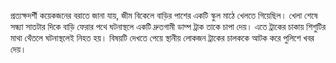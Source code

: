 প্রত্যক্ষদর্শী কয়েকজনের বরাতে জানা যায়, জীম বিকেলে বাড়ির পাশের একটি স্কুল মাঠে খেলতে গিয়েছিল। খেলা শেষে সন্ধ্যা সাতটার দিকে বাড়ি ফেরার পথে ঘটনাস্থলে একটি দ্রুতগামী ডাম্প ট্রাক তাকে চাপা দেয়। এতে ট্রাকের চাকায় শিশুটির মাথা থেঁতলে ঘটনাস্থলেই নিহত হয়। বিষয়টি দেখতে পেয়ে স্থানীয় লোকজন ট্রাকের চালককে আটক করে পুলিশে খবর দেয়।

